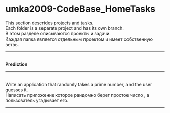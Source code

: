 # umka2009-CodeBase_HomeTasks
This section descrides projects and tasks.<br>
Each folder is a separate project and has its own branch.<br>
В этом разделе описываются проекты и задачи.<br>
Каждая папка является отдельным проектом и имеет собственную ветвь.<br>
<hr><br>
<b>Prediction</b><br>
<hr><br>
Write an application that randomly takes a prime number, and the user guesses it.<br>
Написать приложение которое рандомно берет простое число , а пользователь угадывает его.<br>
<hr><br>


